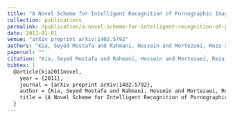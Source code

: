 ```yaml
---
title: "A Novel Scheme for Intelligent Recognition of Pornographic Images"
collection: publications
permalink: /publication/a-novel-scheme-for-intelligent-recognition-of-pornographic-images
date: 2011-01-01
venue: "arXiv preprint arXiv:1402.5792"
authors: "Kia, Seyed Mostafa and Rahmani, Hossein and Mortezaei, Reza and Moghaddam, Mohsen Ebrahimi and Namazi, Amer"
paperurl: ""
citation: "Kia, Seyed Mostafa and Rahmani, Hossein and Mortezaei, Reza and Moghaddam, Mohsen Ebrahimi and Namazi, Amer (2011). A Novel Scheme for Intelligent Recognition of Pornographic Images. arXiv preprint arXiv:1402.5792."
bibtex: |
  @article{kia2011novel,
    year = {2011},
    journal = {arXiv preprint arXiv:1402.5792},
    author = {Kia, Seyed Mostafa and Rahmani, Hossein and Mortezaei, Reza and Moghaddam, Mohsen Ebrahimi and Namazi, Amer},
    title = {A Novel Scheme for Intelligent Recognition of Pornographic Images},
  }
---
```

